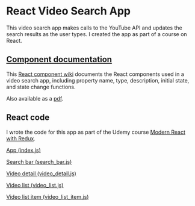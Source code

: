 # React Video Search App

This video search app makes calls to the YouTube API and updates the search results as the user types. I created the app as part of a course on React. 

## [Component documentation](https://github.com/mollieswenson/react-video-search-app/wiki)

This [React component wiki](https://github.com/mollieswenson/react-video-search-app/wiki) documents the React components used in a video search app, including property name, type, description, initial state, and state change functions. 

Also available as a [pdf](React%20video%20search%20app%20documentation.pdf).

## React code

I wrote the code for this app as part of the Udemy course <a href="https://www.udemy.com/react-redux/learn/v4/content">Modern React with Redux</a>.

[App (index.js)](src/index.js (App))

[Search bar (search_bar.js)](/src/components/search_bar.js)

[Video detail (video_detail.js)](/src/components/video_detail.js)

[Video list (video_list.js)](/src/components/video_list.js)

[Video list item (video_list_item.js)](/src/components/video_list_item.js)
